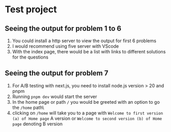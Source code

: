 # Test project

## Seeing the output for problem 1 to 6
1. You could install a http server to view the output for first 6 problems
2. I would recommend using five server with VScode
3. With the index page, there would be a list with links to different solutions for the questions

## Seeing the output for problem 7
1. For A/B testing with next.js, you need to install node.js version > 20 and pnpm
2. Running `pnpm dev` would start the server
3. In the home page or path `/` you would be greeted with an option to go the `/home` path\
4. clicking on `/home` will take you to a page with `Welcome to first version (a) of Home page` A version or `Welcome to second version (b) of Home page` denoting B version